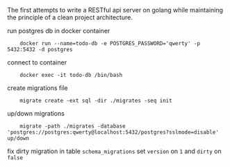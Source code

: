 The first attempts to write a RESTful api server on golang while maintaining the principle of a clean project architecture.

run postgres db in docker container
```
    docker run --name=todo-db -e POSTGRES_PASSWORD='qwerty' -p 5432:5432 -d postgres
```

connect to container
```
    docker exec -it todo-db /bin/bash
```

create migrations file
```
    migrate create -ext sql -dir ./migrates -seq init
```

up/down migrations
```
    migrate -path ./migrates -database 'postgres://postgres:qwerty@localhost:5432/postgres?sslmode=disable' up/down
```

fix dirty migration
    in table `schema_migrations` set `version` on `1` and `dirty` on `false`

